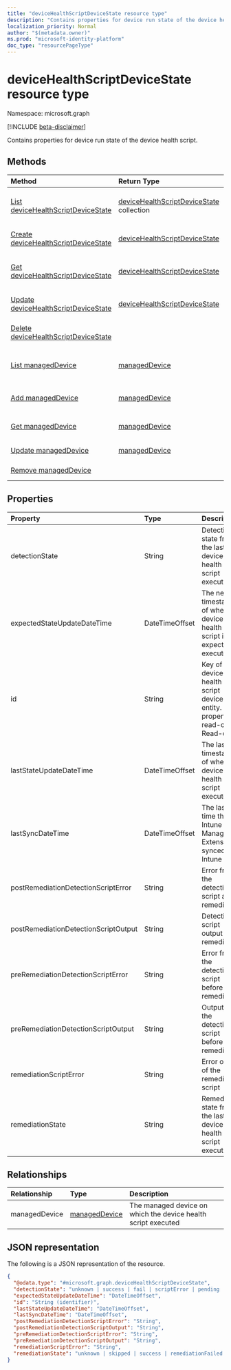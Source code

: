 ```yaml
---
title: "deviceHealthScriptDeviceState resource type"
description: "Contains properties for device run state of the device health script."
localization_priority: Normal
author: "$(metadata.owner)"
ms.prod: "microsoft-identity-platform"
doc_type: "resourcePageType"
---
```


# deviceHealthScriptDeviceState resource type

Namespace: microsoft.graph

[!INCLUDE [beta-disclaimer](../../includes/beta-disclaimer.md)]

Contains properties for device run state of the device health script.

## Methods

| Method                                                                                        | Return Type                                                                         | Description                                                                  |
| :-------------------------------------------------------------------------------------------- | :---------------------------------------------------------------------------------- | :--------------------------------------------------------------------------- |
| [List deviceHealthScriptDeviceState](../api/intune-devicehealthscriptdevicestate-list.md)     | [deviceHealthScriptDeviceState](intune-deviceHealthScriptDeviceState.md) collection | List properties and relationships of a deviceHealthScriptDeviceState object. |
| [Create deviceHealthScriptDeviceState](../api/intune-devicehealthscriptdevicestate-create.md) | [deviceHealthScriptDeviceState](intune-deviceHealthScriptDeviceState.md)            | Create a new deviceHealthScriptDeviceState object.                           |
| [Get deviceHealthScriptDeviceState](../api/intune-devicehealthscriptdevicestate-get.md)       | [deviceHealthScriptDeviceState](intune-deviceHealthScriptDeviceState.md)            | Read properties and relationships of a deviceHealthScriptDeviceState object. |
| [Update deviceHealthScriptDeviceState](../api/intune-devicehealthscriptdevicestate-update.md) | [deviceHealthScriptDeviceState](intune-deviceHealthScriptDeviceState.md)            | Update the properties of a deviceHealthScriptDeviceState object.             |
| [Delete deviceHealthScriptDeviceState](../api/intune-devicehealthscriptdevicestate-delete.md) |                                                                                     | Delete a deviceHealthScriptDeviceState object.                               |
| [List managedDevice](../api/intune-devicehealthscriptdevicestate-list-manageddevice.md)       | [managedDevice](../resources/intune-manageddevice.md)                               | Get the managedDevice objects from a managedDevice navigation property.      |
| [Add managedDevice](../api/intune-devicehealthscriptdevicestate-post-manageddevice.md)        | [managedDevice](../resources/intune-manageddevice.md)                               | Add managedDevice by posting to the managedDevice collection.                |
| [Get managedDevice](../api/intune-devicehealthscriptdevicestate-get-manageddevice.md)         | [managedDevice](../resources/intune-manageddevice.md)                               | Read the properties and relationships of a managedDevice object.             |
| [Update managedDevice](../api/intune-devicehealthscriptdevicestate-update-manageddevice.md)   | [managedDevice](../resources/intune-manageddevice.md)                               | Update the properties of a managedDevice object.                             |
| [Remove managedDevice](../api/intune-devicehealthscriptdevicestate-delete-manageddevice.md)   |                                                                                     | Remove a managedDevice object.                                               |

## Properties

| Property                             | Type           | Description                                                                                 |
| :----------------------------------- | :------------- | :------------------------------------------------------------------------------------------ |
| detectionState                       | String         | Detection state from the lastest device health script execution                             |
| expectedStateUpdateDateTime          | DateTimeOffset | The next timestamp of when the device health script is expected to execute                  |
| id                                   | String         | Key of the device health script device state entity. This property is read-only. Read-only. |
| lastStateUpdateDateTime              | DateTimeOffset | The last timestamp of when the device health script executed                                |
| lastSyncDateTime                     | DateTimeOffset | The last time that Intune Managment Extension synced with Intune                            |
| postRemediationDetectionScriptError  | String         | Error from the detection script after remediation                                           |
| postRemediationDetectionScriptOutput | String         | Detection script output after remediation                                                   |
| preRemediationDetectionScriptError   | String         | Error from the detection script before remediation                                          |
| preRemediationDetectionScriptOutput  | String         | Output of the detection script before remediation                                           |
| remediationScriptError               | String         | Error output of the remediation script                                                      |
| remediationState                     | String         | Remediation state from the lastest device health script execution                           |

## Relationships

| Relationship  | Type                                           | Description                                                   |
| :------------ | :--------------------------------------------- | :------------------------------------------------------------ |
| managedDevice | [managedDevice](../resources/manageddevice.md) | The managed device on which the device health script executed |

## JSON representation

The following is a JSON representation of the resource.

<!-- {
  "blockType": "resource",
  "keyProperty": "id",
  "@odata.type": "microsoft.graph.deviceHealthScriptDeviceState",
  "baseType": "microsoft.graph.entity",
  "openType": False
}
-->

```json
{
  "@odata.type": "#microsoft.graph.deviceHealthScriptDeviceState",
  "detectionState": "unknown | success | fail | scriptError | pending | notApplicable",
  "expectedStateUpdateDateTime": "DateTimeOffset",
  "id": "String (identifier)",
  "lastStateUpdateDateTime": "DateTimeOffset",
  "lastSyncDateTime": "DateTimeOffset",
  "postRemediationDetectionScriptError": "String",
  "postRemediationDetectionScriptOutput": "String",
  "preRemediationDetectionScriptError": "String",
  "preRemediationDetectionScriptOutput": "String",
  "remediationScriptError": "String",
  "remediationState": "unknown | skipped | success | remediationFailed | scriptError"
}
```